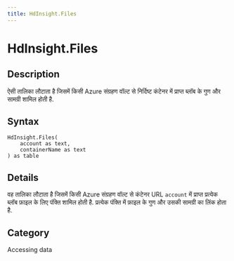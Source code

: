 ```yaml
---
title: HdInsight.Files
---
```


# HdInsight.Files


## Description

ऐसी तालिका लौटाता है जिसमें किसी Azure संग्रहण वॉल्‍ट से निर्दिष्ट कंटेनर में प्राप्त ब्‍लॉब के गुण और सामग्री शामिल होती है.


## Syntax

```powerquery
HdInsight.Files(
    account as text,
    containerName as text
) as table
```


## Details

वह तालिका लौटाता है जिसमें किसी Azure संग्रहण वॉल्‍ट से कंटेनर URL <code>account</code> में प्राप्त प्रत्‍येक ब्‍लॉब फ़ाइल के लिए पंक्ति शामिल होती है. प्रत्‍येक पंक्ति में फ़ाइल के गुण और उसकी सामग्री का लिंक होता है.



## Category
Accessing data
